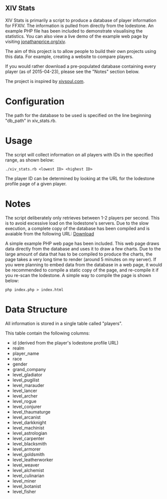 ## XIV Stats ##

XIV Stats is primarily a script to produce a database of player
information for FFXIV. The information is pulled from directly from the
lodestone. An example PHP file has been included to demonstrate
visualising the statistics. You can also view a live demo of the example
web page by visiting [jonathanprice.org/xiv](https://jonathanprice.org/xiv/).

The aim of this project is to allow people to build their own projects
using this data. For example, creating a website to compare players.

If you would rather download a pre-populated database containing every
player (as of 2015-04-23), please see the "Notes" section below.

The project is inspired by [xivsoul.com](https://xivsoul.com).

# Configuration #

The path for the database to be used is specified on the line beginning
"db_path" in xiv_stats.rb.

# Usage #

The script will collect information on all players with IDs in the specified
range, as shown below:

    ./xiv_stats.rb <lowest ID> <highest ID>

The player ID can be determined by looking at the URL for the lodestone
profile page of a given player.

# Notes #

The script deliberately only retrieves between 1-2 players per second. This
is to avoid excessive load on the lodestone's servers. Due to the slow
execution, a complete copy of the database has been compiled and is avaiable
from the following URL: [Download](https://jonathanprice.org/xiv/players.db)

A simple example PHP web page has been included. This web page draws data
directly from the database and uses it to draw a few charts. Due to the
large amount of data that has to be compiled to produce the charts,
the page takes a very long time to render (around 5 minutes on my server).
If you were planning to embed data from the database in a web page, it 
would be recommended to compile a static copy of the page, and re-compile
it if you re-scan the lodestone. A simple way to compile the page is shown
below:

    php index.php > index.html

# Data Structure #

All information is stored in a single table called "players".

This table contain the following columns:
- id (derived from the player's lodestone profile URL)
- realm
- player_name
- race
- gender
- grand_company
- level_gladiator
- level_pugilist
- level_marauder
- level_lancer
- level_archer
- level_rogue
- level_conjurer
- level_thaumaturge
- level_arcanist
- level_darkknight
- level_machinist
- level_astrologian
- level_carpenter
- level_blacksmith
- level_armorer
- level_goldsmith
- level_leatherworker
- level_weaver
- level_alchemist
- level_culinarian
- level_miner
- level_botanist
- level_fisher
